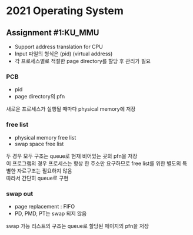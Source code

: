 # 2021 Operating System
## Assignment #1:KU_MMU
- Support address translation for CPU
- Input 파일의 형식은 (pid) (virtual address)
- 각 프로세스별로 적절한 page directory를 할당 후 관리가 필요

### PCB
- pid
- page directory의 pfn  

새로운 프로세스가 실행될 때마다 physical memory에 저장

### free list
- physical memory free list
- swap space free list

두 경우 모두 구조는 queue로 현재 비어있는 곳의 pfn을 저장  
이 프로그램의 경우 프로세스는 항상 한 주소만 요구하므로 free list를 위한 별도의 특별한 자료구조는 필요하지 않음  
따라서 간단히 queue로 구현

### swap out
- page replacement : FIFO
- PD, PMD, PT는 swap 되지 않음  

 swap 가능 리스트의 구조는 queue로 할당된 페이지의 pfn을 저장

